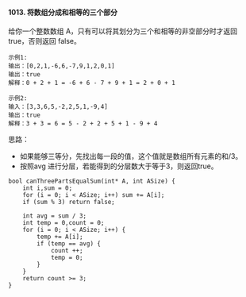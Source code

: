 #### 1013. 将数组分成和相等的三个部分

给你一个整数数组 A，只有可以将其划分为三个和相等的非空部分时才返回 true，否则返回 false。

```
示例1:
输出：[0,2,1,-6,6,-7,9,1,2,0,1]
输出：true
解释：0 + 2 + 1 = -6 + 6 - 7 + 9 + 1 = 2 + 0 + 1

示例2:
输入：[3,3,6,5,-2,2,5,1,-9,4]
输出：true
解释：3 + 3 = 6 = 5 - 2 + 2 + 5 + 1 - 9 + 4
```
思路：
* 如果能够三等分，先找出每一段的值，这个值就是数组所有元素的和/3。
* 按照avg 进行分层，若能得到的分层数大于等于3，则返回true。
```
bool canThreePartsEqualSum(int* A, int ASize) {
    int i,sum = 0;
    for (i = 0; i < ASize; i++) sum += A[i];
    if (sum % 3) return false;

    int avg = sum / 3;
    int temp = 0,count = 0;
    for (i = 0; i < ASize; i++) {
        temp += A[i];
        if (temp == avg) {
            count ++;
            temp = 0;
        } 
    }
    return count >= 3;
}
```
